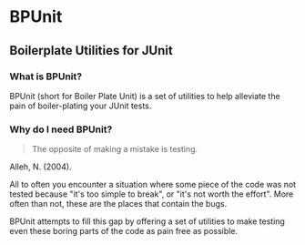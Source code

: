 # BPUnit
## Boilerplate Utilities for JUnit

### What is BPUnit?
BPUnit (short for Boiler Plate Unit) is a set of utilities to help alleviate
the pain of boiler-plating your JUnit tests.

### Why do I need BPUnit?

> The opposite of making a mistake is testing.

  Alleh, N. (2004).

All to often you encounter a situation where some piece of the code was not
tested because "it's too simple to break", or "it's not worth the effort". More
often than not, these are the places that contain the bugs.

BPUnit attempts to fill this gap by offering a set of utilities to make testing
even these boring parts of the code as pain free as possible.
